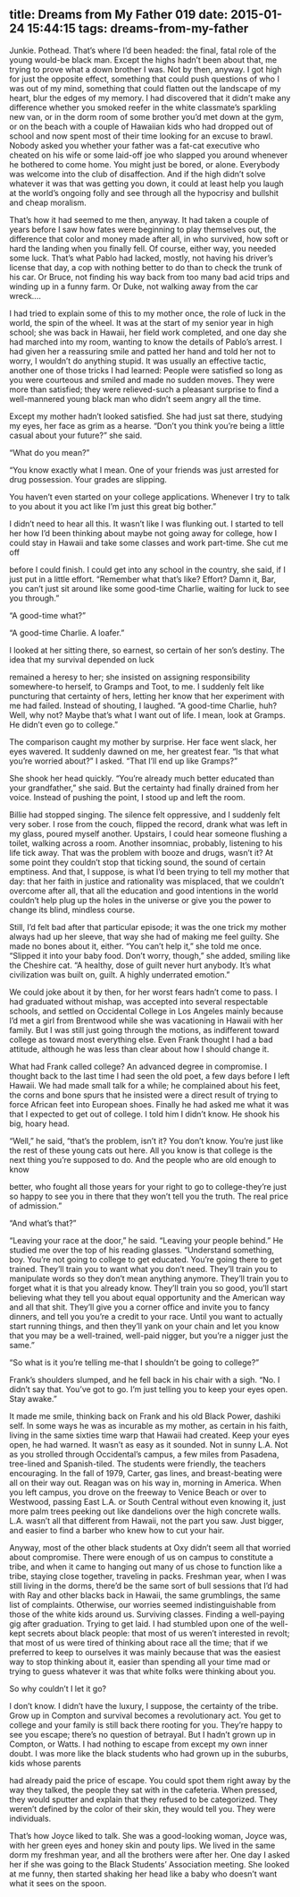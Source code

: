 title: Dreams from My Father 019
date: 2015-01-24 15:44:15
tags: dreams-from-my-father
---

Junkie. Pothead. That’s where I’d been headed: the final, fatal role of the young would-be black man. Except the highs hadn’t been about that, me trying to prove what a down brother I was. Not by then, anyway. I got high for just the opposite effect, something that could push questions of who I was out of my mind, something that could flatten out the landscape of my heart, blur the edges of my memory. I had discovered that it didn’t make any difference whether you smoked reefer in the white classmate’s sparkling new van, or in the dorm room of some brother you’d met down at the gym, or on the beach with a couple of Hawaiian kids who had dropped out of school and now spent most of their time looking for an excuse to brawl. Nobody asked you whether your father was a fat-cat executive who cheated on his wife or some laid-off joe who slapped you around whenever he bothered to come home. You might just be bored, or alone. Everybody was welcome into the club of disaffection. And if the high didn’t solve whatever it was that was getting you down, it could at least help you laugh at the world’s ongoing folly and see through all the hypocrisy and bullshit and cheap moralism.

That’s how it had seemed to me then, anyway. It had taken a couple of years before I saw how fates were beginning to play themselves out, the difference that color and money made after all, in who survived, how soft or hard the landing when you finally fell. Of course, either way, you needed some luck. That’s what Pablo had lacked, mostly, not having his driver’s license that day, a cop with nothing better to do than to check the trunk of his car. Or Bruce, not finding his way back from too many bad acid trips and winding up in a funny farm. Or Duke, not walking away from the car wreck....

I had tried to explain some of this to my mother once, the role of luck in the world, the spin of the wheel. It was at the start of my senior year in high school; she was back in Hawaii, her field work completed, and one day she had marched into my room, wanting to know the details of Pablo’s arrest. I had given her a reassuring smile and patted her hand and told her not to worry, I wouldn’t do anything stupid. It was usually an effective tactic, another one of those tricks I had learned: People were satisfied so long as you were courteous and smiled and made no sudden moves. They were more than satisfied; they were relieved-such a pleasant surprise to find a well-mannered young black man who didn’t seem angry all the time.

Except my mother hadn’t looked satisfied. She had just sat there, studying my eyes, her face as grim as a hearse. “Don’t you think you’re being a little casual about your future?” she said.

“What do you mean?”

“You know exactly what I mean. One of your friends was just arrested for drug possession. Your grades are slipping.

You haven’t even started on your college applications. Whenever I try to talk to you about it you act like I’m just this great big bother.”

I didn’t need to hear all this. It wasn’t like I was flunking out. I started to tell her how I’d been thinking about maybe not going away for college, how I could stay in Hawaii and take some classes and work part-time. She cut me off

before I could finish. I could get into any school in the country, she said, if I just put in a little effort. “Remember what that’s like? Effort? Damn it, Bar, you can’t just sit around like some good-time Charlie, waiting for luck to see you through.”

“A good-time what?”

“A good-time Charlie. A loafer.”

I looked at her sitting there, so earnest, so certain of her son’s destiny. The idea that my survival depended on luck

remained a heresy to her; she insisted on assigning responsibility somewhere-to herself, to Gramps and Toot, to me. I suddenly felt like puncturing that certainty of hers, letting her know that her experiment with me had failed. Instead of shouting, I laughed. “A good-time Charlie, huh? Well, why not? Maybe that’s what I want out of life. I mean, look at Gramps. He didn’t even go to college.”

The comparison caught my mother by surprise. Her face went slack, her eyes wavered. It suddenly dawned on me, her greatest fear. “Is that what you’re worried about?” I asked. “That I’ll end up like Gramps?”

She shook her head quickly. “You’re already much better educated than your grandfather,” she said. But the certainty had finally drained from her voice. Instead of pushing the point, I stood up and left the room.

Billie had stopped singing. The silence felt oppressive, and I suddenly felt very sober. I rose from the couch, flipped the record, drank what was left in my glass, poured myself another. Upstairs, I could hear someone flushing a toilet, walking across a room. Another insomniac, probably, listening to his life tick away. That was the problem with booze and drugs, wasn’t it? At some point they couldn’t stop that ticking sound, the sound of certain emptiness. And that, I suppose, is what I’d been trying to tell my mother that day: that her faith in justice and rationality was misplaced, that we couldn’t overcome after all, that all the education and good intentions in the world couldn’t help plug up the holes in the universe or give you the power to change its blind, mindless course.

Still, I’d felt bad after that particular episode; it was the one trick my mother always had up her sleeve, that way she had of making me feel guilty. She made no bones about it, either. “You can’t help it,” she told me once. “Slipped it into your baby food. Don’t worry, though,” she added, smiling like the Cheshire cat. “A healthy, dose of guilt never hurt anybody. It’s what civilization was built on, guilt. A highly underrated emotion.”

We could joke about it by then, for her worst fears hadn’t come to pass. I had graduated without mishap, was accepted into several respectable schools, and settled on Occidental College in Los Angeles mainly because I’d met a girl from Brentwood while she was vacationing in Hawaii with her family. But I was still just going through the motions, as indifferent toward college as toward most everything else. Even Frank thought I had a bad attitude, although he was less than clear about how I should change it.

What had Frank called college? An advanced degree in compromise. I thought back to the last time I had seen the old poet, a few days before I left Hawaii. We had made small talk for a while; he complained about his feet, the corns and bone spurs that he insisted were a direct result of trying to force African feet into European shoes. Finally he had asked me what it was that I expected to get out of college. I told him I didn’t know. He shook his big, hoary head.

“Well,” he said, “that’s the problem, isn’t it? You don’t know. You’re just like the rest of these young cats out here. All you know is that college is the next thing you’re supposed to do. And the people who are old enough to know

better, who fought all those years for your right to go to college-they’re just so happy to see you in there that they won’t tell you the truth. The real price of admission.”

“And what’s that?”

“Leaving your race at the door,” he said. “Leaving your people behind.” He studied me over the top of his reading glasses. “Understand something, boy. You’re not going to college to get educated. You’re going there to get trained. They’ll train you to want what you don’t need. They’ll train you to manipulate words so they don’t mean anything anymore. They’ll train you to forget what it is that you already know. They’ll train you so good, you’ll start believing what they tell you about equal opportunity and the American way and all that shit. They’ll give you a corner office and invite you to fancy dinners, and tell you you’re a credit to your race. Until you want to actually start running things, and then they’ll yank on your chain and let you know that you may be a well-trained, well-paid nigger, but you’re a nigger just the same.”

“So what is it you’re telling me-that I shouldn’t be going to college?”

Frank’s shoulders slumped, and he fell back in his chair with a sigh. “No. I didn’t say that. You’ve got to go. I’m just telling you to keep your eyes open. Stay awake.”

It made me smile, thinking back on Frank and his old Black Power, dashiki self. In some ways he was as incurable as my mother, as certain in his faith, living in the same sixties time warp that Hawaii had created. Keep your eyes open, he had warned. It wasn’t as easy as it sounded. Not in sunny L.A. Not as you strolled through Occidental’s campus, a few miles from Pasadena, tree-lined and Spanish-tiled. The students were friendly, the teachers encouraging. In the fall of 1979, Carter, gas lines, and breast-beating were all on their way out. Reagan was on his way in, morning in America. When you left campus, you drove on the freeway to Venice Beach or over to Westwood, passing East L.A. or South Central without even knowing it, just more palm trees peeking out like dandelions over the high concrete walls. L.A. wasn’t all that different from Hawaii, not the part you saw. Just bigger, and easier to find a barber who knew how to cut your hair.

Anyway, most of the other black students at Oxy didn’t seem all that worried about compromise. There were enough of us on campus to constitute a tribe, and when it came to hanging out many of us chose to function like a tribe, staying close together, traveling in packs. Freshman year, when I was still living in the dorms, there’d be the same sort of bull sessions that I’d had with Ray and other blacks back in Hawaii, the same grumblings, the same list of complaints. Otherwise, our worries seemed indistinguishable from those of the white kids around us. Surviving classes. Finding a well-paying gig after graduation. Trying to get laid. I had stumbled upon one of the well-kept secrets about black people: that most of us weren’t interested in revolt; that most of us were tired of thinking about race all the time; that if we preferred to keep to ourselves it was mainly because that was the easiest way to stop thinking about it, easier than spending all your time mad or trying to guess whatever it was that white folks were thinking about you.

So why couldn’t I let it go?

I don’t know. I didn’t have the luxury, I suppose, the certainty of the tribe. Grow up in Compton and survival becomes a revolutionary act. You get to college and your family is still back there rooting for you. They’re happy to see you escape; there’s no question of betrayal. But I hadn’t grown up in Compton, or Watts. I had nothing to escape from except my own inner doubt. I was more like the black students who had grown up in the suburbs, kids whose parents

had already paid the price of escape. You could spot them right away by the way they talked, the people they sat with in the cafeteria. When pressed, they would sputter and explain that they refused to be categorized. They weren’t defined by the color of their skin, they would tell you. They were individuals.

That’s how Joyce liked to talk. She was a good-looking woman, Joyce was, with her green eyes and honey skin and pouty lips. We lived in the same dorm my freshman year, and all the brothers were after her. One day I asked her if she was going to the Black Students’ Association meeting. She looked at me funny, then started shaking her head like a baby who doesn’t want what it sees on the spoon.

